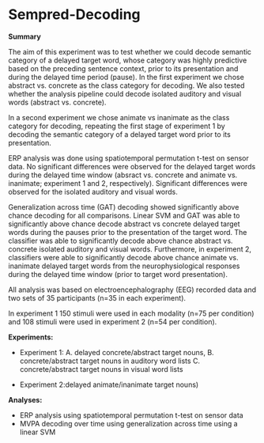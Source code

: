 # Sempred-Decoding

__Summary__

The aim of this experiment was to test whether we could decode semantic category of a delayed target word, whose category was highly predictive based on the preceding sentence context, prior to its presentation and during the delayed time period (pause). In the first experiment we chose abstract vs. concrete as the class category for decoding. We also tested whether the analysis pipeline could decode isolated auditory and visual words (abstract vs. concrete).

In a second experiment we chose animate vs inanimate as the class category for decoding, repeating the first stage of experiment 1 by decoding the semantic category of a delayed target word prior to its presentation.

ERP analysis was done using spatiotemporal permutation t-test on sensor data. No significant differences were observed for the delayed target words during the delayed time window (absract vs. concrete and animate vs. inanimate; experiment 1 and 2, respectively). Significant differences were observed for the isolated auditory and visual words.

Generalization across time (GAT) decoding showed significantly above chance decoding for all comparisons. Linear SVM and GAT was able to significantly above chance decode abstract vs concrete delayed target words during the pauses prior to the presentation of the target word. The classifier was able to significantly decode above chance abstract vs. concrete isolated auditory and visual words.  Furthermore, in experiment 2, classifiers were able to significantly decode above chance animate vs. inanimate delayed target words from the neurophysiological responses during the delayed time window (prior to target word presentation).

All analysis was based on electroencephalography (EEG) recorded data and two sets of 35 participants (n=35 in each experiment).

In experiment 1 150 stimuli were used in each modality (n=75 per condition) and 108 stimuli were used in experiment 2 (n=54 per condition).

__Experiments:__
- Experiment 1: 
          A. delayed concrete/abstract target nouns, 
          B. concrete/abstract target nouns in auditory word lists
          C. concrete/abstract target nouns in visual word lists
          
- Experiment 2:delayed animate/inanimate target nouns)  

__Analyses:__
- ERP analysis using spatiotemporal permutation t-test on sensor data
- MVPA decoding over time using generalization across time using a linear SVM
